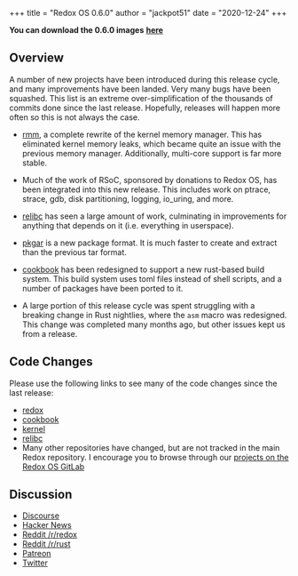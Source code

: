 +++
title = "Redox OS 0.6.0"
author = "jackpot51"
date = "2020-12-24"
+++

**You can download the 0.6.0 images**
[**here**](https://gitlab.redox-os.org/redox-os/redox/-/jobs/31100/artifacts/browse/build/img/)

## Overview

A number of new projects have been introduced during this release cycle, and
many improvements have been landed. Very many bugs have been squashed. This list
is an extreme over-simplification of the thousands of commits done since the
last release. Hopefully, releases will happen more often so this is not always
the case.

- [rmm](https://gitlab.redox-os.org/redox-os/rmm/), a complete rewrite of
the kernel memory manager. This has eliminated kernel memory leaks, which became
quite an issue with the previous memory manager. Additionally, multi-core
support is far more stable.

- Much of the work of RSoC, sponsored by donations to Redox OS, has been
integrated into this new release. This includes work on ptrace, strace, gdb,
disk partitioning, logging, io_uring, and more.

- [relibc](https://gitlab.redox-os.org/redox-os/relibc/) has seen a large amount
of work, culminating in improvements for anything that depends on it (i.e.
everything in userspace).

- [pkgar](https://gitlab.redox-os.org/redox-os/pkgar/) is a new package format.
It is much faster to create and extract than the previous tar format.

- [cookbook](https://gitlab.redox-os.org/redox-os/cookbook/) has been redesigned
to support a new rust-based build system. This build system uses toml files
instead of shell scripts, and a number of packages have been ported to it.

- A large portion of this release cycle was spent struggling with a breaking
change in Rust nightlies, where the `asm` macro was redesigned. This change was
completed many months ago, but other issues kept us from a release.

## Code Changes

Please use the following links to see many of the code changes since the last
release:

- [redox](https://gitlab.redox-os.org/redox-os/redox/compare/0.5.0...0.6.0)
- [cookbook](https://gitlab.redox-os.org/redox-os/cookbook/compare/0.5.0...0.6.0)
- [kernel](https://gitlab.redox-os.org/redox-os/kernel/compare/0.5.0...0.6.0)
- [relibc](https://gitlab.redox-os.org/redox-os/relibc/compare/0.5.0...0.6.0)
- Many other repositories have changed, but are not tracked in the main Redox
  repository. I encourage you to browse through our
  [projects on the Redox OS GitLab](https://gitlab.redox-os.org/redox-os)

## Discussion

- [Discourse](https://discourse.redox-os.org/t/redox-os-0-6-0-release/1414)
- [Hacker News](https://news.ycombinator.com/item?id=25533563)
- [Reddit /r/redox](https://www.reddit.com/r/Redox/comments/kjr932/redox_os_060/)
- [Reddit /r/rust](https://www.reddit.com/r/rust/comments/kjr949/redox_os_060/)
- [Patreon](https://www.patreon.com/posts/45415783)
- [Twitter](https://twitter.com/redox_os/status/1342291855896002560)
